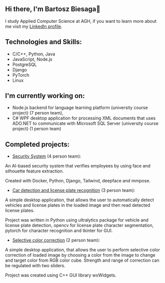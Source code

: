 ## Hi there, I'm Bartosz Biesaga👋
I study Applied Computer Science at AGH, if you want to learn more about me visit my [LinkedIn profile](https://www.linkedin.com/in/bartosz-biesaga-532218359/).

## Technologies and Skills:
- C/C++, Python, Java
- JavaScript, Node.js
- PostgreSQL
- Django
- PyTorch
- Linux

## I'm currently working on:
- Node.js backend for language learning platform (university course project) (7 person team),
- C# WPF desktop application for processing XML documents that uses ADO.NET to communicate with Microsoft SQL Server (university course project) (1 person team)

## Completed projects:
- [Security System](https://github.com/Bartosz-Biesaga/Security-System) (4 person team):

An AI-based security system that verifies employees by using face and silhouette feature extraction.

Created with Docker, Python, Django, Tailwind, deepface and mmpose.
- [Car detection and license plate recognition](https://github.com/Bartosz-Biesaga/WFiIS-AO-PROJEKT) (3 person team):

A simple desktop application, that allows the user to automatically detect vehicles and license plates in the loaded image and then read detected license plates. 

Project was written in Python using ultralytics package for vehicle and license plate detection, opencv for license plate character segmentation, pytorch for character recognition and tkinter for GUI.

- [Selective color correction](https://github.com/Bartosz-Biesaga/WFiIS-FoCG) (2 person team):

A simple desktop application, that allows the user to perform selective color correction of loaded image by choosing a color from the image to change and target color from RGB color cube. Strength and range of correction can be regulated with two sliders. 

Project was created using C++ GUI library wxWidgets.
<!--
**Bartosz-Biesaga/Bartosz-Biesaga** is a ✨ _special_ ✨ repository because its `README.md` (this file) appears on your GitHub profile.

Here are some ideas to get you started:

- 🔭 I’m currently working on ...
- 🌱 I’m currently learning ...
- 👯 I’m looking to collaborate on ...
- 🤔 I’m looking for help with ...
- 💬 Ask me about ...
- 📫 How to reach me: ...
- 😄 Pronouns: ...
- ⚡ Fun fact: ...
-->
